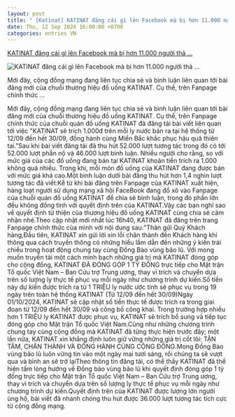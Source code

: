 ```yaml
---
layout: post
title: " [Katinat] KATINAT đăng cái gì lên Facebook mà bị hơn 11.000 người thả ..."
date: Thu, 12 Sep 2024 16:00:00 +0700
categories: entries VN
---
```

[KATINAT đăng cái gì lên Facebook mà bị hơn 11.000 người thả ...](https://vnreview.vn/threads/katinat-dang-cai-gi-len-facebook-ma-bi-hon-11-000-nguoi-tha-phan-no.47514/)

![KATINAT đăng cái gì lên Facebook mà bị hơn 11.000 người thả ...](https://vnreview.vn/attachments/anh-man-hinh-2024-09-12-luc-15-49-10-png.18390/)

Mới đây, cộng đồng mạng đang liên tục chia sẻ và bình luận liên quan tới bài đăng mới của chuỗi thương hiệu đồ uống KATINAT. Cụ thể, trên Fanpage chính thức ...

Mới đây, cộng đồng mạng đang liên tục chia sẻ và bình luận liên quan tới bài đăng mới của chuỗi thương hiệu đồ uống KATINAT. Cụ thể, trên Fanpage chính thức của chuỗi quán đồ uống KATINAT đã đăng tải bài viết liên quan tới việc "KATINAT sẽ trích 1.000đ trên mỗi ly nước bán ra tại hệ thống từ 12/09 đến hết 30/09, đồng hành cùng Miền Bắc khắc phục hậu quả thiên tai."Sau khi bài viết đăng tải đã thu hút 52.000 lượt tương tác trong đó có tới 52.000 lượt phẫn nộ và 46.000 lượt bình luận. Nhiều người cho rằng, so với mức giá của các đồ uống đang bán tại KATINAT khoản tiền trích ra 1.000 không quá nhiều. Trong khi, mỗi món đồ uống của KATINAT đang được bán với mức giá khá cao.Một bình luận dưới bài đăng thu hút hơn 1,4 nghìn lượt tương tác đã viết:Kể từ khi bài đăng trên Fanpage của KATINAT xuất hiện, hàng loạt người sử dụng mạng xã hội FaceBook đang đổ xô vào Fanpage của chuỗi quán đồ uống KATINAT để chia sẻ bình luận, trong đó phần lớn đều không đồng tình với quyết định trên của KATINAT.Vậy các bạn nghĩ sao về quyết định từ thiện của thương hiệu đồ uống KATINAT cùng chia sẻ cảm nhận nhé.Theo cập nhật mới nhất lúc 16h40, KATINAT đã đăng trên trang Fanpage chính thức của mình với nội dung sau:"Thân gửi Quý Khách hàng,Đầu tiên, KATINAT xin gửi lời xin lỗi chân thành đến Khách hàng khi thông qua cách truyền thông có những hiểu lầm dẫn đến những ý kiến trái chiều trong hoạt động chung tay cùng Đồng Bào vùng bão lũ. Với mong muốn truyền tải một cách minh bạch những giá trị mà KATINAT đóng góp cho cộng đồng, KATINAT ĐÃ ĐÓNG GÓP 1 TỶ ĐỒNG trực tiếp cho Mặt trận Tổ quốc Việt Nam – Ban Cứu trợ Trung ương, thay vì trích và chuyển dựa trên số lượng ly thực tế phục vụ mỗi ngày như chương trình dự kiến.Số tiền này dự kiến được trích ra từ 1 TRIỆU ly nước ước tính sẽ phục vụ trong 19 ngày trên toàn hệ thống KATINAT (Từ 12/09 đến hết 30/09)Ngày 01/10/2024, KATINAT sẽ cập nhật số tiền thực tế được trích ra trong giai đoạn từ 12/09 đến hết 30/09 và công bố công khai. Trong trường hợp nhiều hơn 1 TRIỆU ly KATINAT được phục vụ, KATINAT sẽ trích bổ sung và tiếp tục đóng góp cho Mặt trận Tổ quốc Việt Nam.Cũng như những chương trình chung tay cùng cộng đồng mà KATINAT đã từng thực hiện trước đây; một lần nữa, KATINAT xin khẳng định luôn giữ vững những giá trị cốt lõi: TẬN TÂM, CHÂN THÀNH VÀ ĐỒNG HÀNH CÙNG CỘNG ĐỒNG.Mong Đồng Bào vùng bão lũ luôn vững tin vào một ngày mai tươi sáng, rồi chúng ta sẽ vượt qua và bình an sẽ trở lạiTheo thông tin đăng tải, có thể thấy KATINAT đã thể hiện tấm lòng hướng về Đồng bào vùng bão lũ khi quyết định đóng góp 1 tỷ đồng trực tiếp cho Mặt trận Tổ quốc Việt Nam – Ban Cứu trợ Trung ương, thay vì trích và chuyển dựa trên số lượng ly thực tế phục vụ mỗi ngày như chương trình dự kiến.Quyết định trên của KATINAT được lượng lớn người ủng hộ, bài viết đã nhanh chóng thu hút được 36.000 lượt tương tác tích cực từ cộng đồng mạng.

